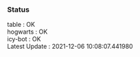 ### Status


table : OK  
hogwarts : OK  
icy-bot : OK  
Latest Update : 2021-12-06 10:08:07.441980
